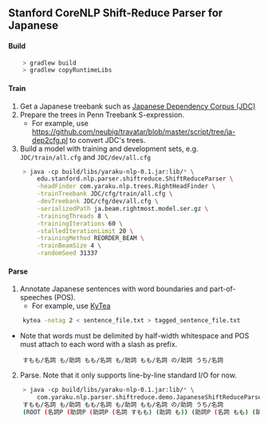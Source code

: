 ## Stanford CoreNLP Shift-Reduce Parser for Japanese

#### Build
```bash
    > gradlew build
    > gradlew copyRuntimeLibs
```

#### Train
1. Get a Japanese treebank such as [Japanese Dependency Corpus (JDC)](http://plata.ar.media.kyoto-u.ac.jp/data/word-dep/ "日本語係り受けコーパス")
2. Prepare the trees in Penn Treebank S-expression.
   * For example, use https://github.com/neubig/travatar/blob/master/script/tree/ja-dep2cfg.pl
     to convert JDC's trees.
3. Build a model with training and development sets, e.g. `JDC/train/all.cfg` and `JDC/dev/all.cfg`
```bash
    > java -cp build/libs/yaraku-nlp-0.1.jar:lib/* \
        edu.stanford.nlp.parser.shiftreduce.ShiftReduceParser \
        -headFinder com.yaraku.nlp.trees.RightHeadFinder \
        -trainTreebank JDC/cfg/train/all.cfg \
        -devTreebank JDC/cfg/dev/all.cfg \
        -serializedPath ja.beam.rightmost.model.ser.gz \
        -trainingThreads 8 \
        -trainingIterations 60 \
        -stalledIterationLimit 20 \
        -trainingMethod REORDER_BEAM \
        -trainBeamSize 4 \
        -randomSeed 31337
```

#### Parse
1. Annotate Japanese sentences with word boundaries and part-of-speeches (POS).
   * For example, use [KyTea](http://www.phontron.com/kytea/)
```bash
    kytea -notag 2 < sentence_file.txt > tagged_sentence_file.txt
```
   * Note that words must be delimited by half-width whitespace and POS must attach to each word with a slash as prefix.
```
    すもも/名詞 も/助詞 もも/名詞 も/助詞 もも/名詞 の/助詞 うち/名詞
```
2. Parse. Note that it only supports line-by-line standard I/O for now.
```bash
    > java -cp build/libs/yaraku-nlp-0.1.jar:lib/* \
        com.yaraku.nlp.parser.shiftreduce.demo.JapaneseShiftReduceParserDemo
    すもも/名詞 も/助詞 もも/名詞 も/助詞 もも/名詞 の/助詞 うち/名詞
    (ROOT (名詞P (助詞P (助詞P (名詞 すもも) (助詞 も)) (助詞P (名詞 もも) (助詞 も))) (名詞P (助詞P (名詞 もも) (助詞 の)) (名詞 うち))))
```
